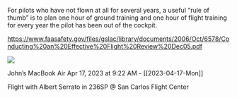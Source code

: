 For pilots who have not flown at all for several years, a
useful “rule of thumb” is to plan one hour of ground training and one hour of flight
training for every year the pilot has been out of the cockpit.

https://www.faasafety.gov/files/gslac/library/documents/2006/Oct/6578/Conducting%20an%20Effective%20Flight%20Review%20Dec05.pdf

![](<file:///Users/johnoleary/Library/Mobile Documents/iCloud~is~workflow~my~workflows/Documents/Screenshots/2023-04-17 092249.png>)

John’s MacBook Air
Apr 17, 2023 at 9:22 AM - [[2023-04-17-Mon]]

Flight with Albert Serrato in 236SP @ San Carlos Flight Center